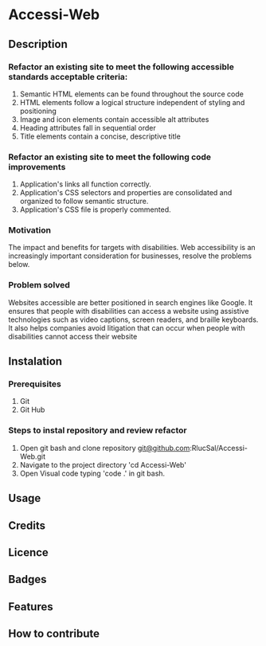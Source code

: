 # Accessi-Web

## Description 

### Refactor an existing site to meet the following accessible standards acceptable criteria:
1. Semantic HTML elements can be found throughout the source code
2. HTML elements follow a logical structure independent of styling and positioning
3. Image and icon elements contain accessible alt attributes
4. Heading attributes fall in sequential order
5. Title elements contain a concise, descriptive title

### Refactor an existing site to meet the following code improvements
1. Application's links all function correctly.
2. Application's CSS selectors and properties are consolidated and organized to follow semantic structure.
3. Application's CSS file is properly commented.

### Motivation 
The impact and benefits for targets with disabilities.
Web accessibility is an increasingly important consideration for businesses, resolve the problems below. 

### Problem solved
Websites accessible are better positioned in search engines like Google.
It ensures that people with disabilities can access a website using assistive technologies such as video captions, screen readers, and braille keyboards.
It also helps companies avoid litigation that can occur when people with disabilities cannot access their website

## Instalation

### Prerequisites
1. Git
2. Git Hub

### Steps to instal repository and review refactor
1. Open git bash and clone repository git@github.com:RlucSal/Accessi-Web.git
2. Navigate to the project directory 'cd Accessi-Web'
3. Open Visual code typing 'code .' in git bash.

   
## Usage

## Credits

## Licence

## Badges

## Features

## How to contribute




